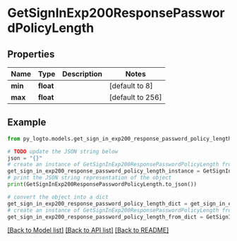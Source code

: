 # GetSignInExp200ResponsePasswordPolicyLength


## Properties

Name | Type | Description | Notes
------------ | ------------- | ------------- | -------------
**min** | **float** |  | [default to 8]
**max** | **float** |  | [default to 256]

## Example

```python
from py_logto.models.get_sign_in_exp200_response_password_policy_length import GetSignInExp200ResponsePasswordPolicyLength

# TODO update the JSON string below
json = "{}"
# create an instance of GetSignInExp200ResponsePasswordPolicyLength from a JSON string
get_sign_in_exp200_response_password_policy_length_instance = GetSignInExp200ResponsePasswordPolicyLength.from_json(json)
# print the JSON string representation of the object
print(GetSignInExp200ResponsePasswordPolicyLength.to_json())

# convert the object into a dict
get_sign_in_exp200_response_password_policy_length_dict = get_sign_in_exp200_response_password_policy_length_instance.to_dict()
# create an instance of GetSignInExp200ResponsePasswordPolicyLength from a dict
get_sign_in_exp200_response_password_policy_length_from_dict = GetSignInExp200ResponsePasswordPolicyLength.from_dict(get_sign_in_exp200_response_password_policy_length_dict)
```
[[Back to Model list]](../README.md#documentation-for-models) [[Back to API list]](../README.md#documentation-for-api-endpoints) [[Back to README]](../README.md)


